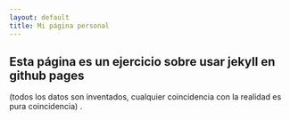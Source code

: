 ```yaml
---
layout: default
title: Mi página personal
---
```


## Esta página es un ejercicio sobre usar jekyll en github pages
(todos los datos son inventados, cualquier coincidencia con la realidad es pura coincidencia)
.

